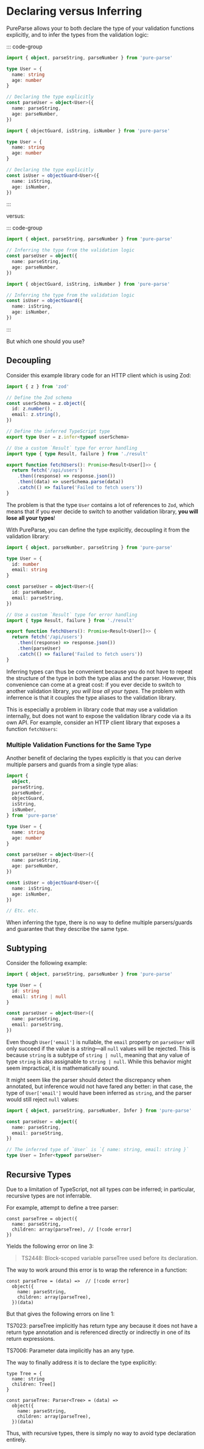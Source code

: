 # Declaring versus Inferring

PureParse allows your to both declare the type of your validation functions explicitly, and to infer the types from the validation logic:

::: code-group

```ts [Parser]
import { object, parseString, parseNumber } from 'pure-parse'

type User = {
  name: string
  age: number
}

// Declaring the type explicitly
const parseUser = object<User>({
  name: parseString,
  age: parseNumber,
})
```

```ts [Guard]
import { objectGuard, isString, isNumber } from 'pure-parse'

type User = {
  name: string
  age: number
}

// Declaring the type explicitly
const isUser = objectGuard<User>({
  name: isString,
  age: isNumber,
})
```

:::

versus:

::: code-group

```ts [Parser]
import { object, parseString, parseNumber } from 'pure-parse'

// Inferring the type from the validation logic
const parseUser = object({
  name: parseString,
  age: parseNumber,
})
```

```ts [Guard]
import { objectGuard, isString, isNumber } from 'pure-parse'

// Inferring the type from the validation logic
const isUser = objectGuard({
  name: isString,
  age: isNumber,
})
```

:::

But which one should you use?

## Decoupling

Consider this example library code for an HTTP client which is using Zod:

```ts
import { z } from 'zod'

// Define the Zod schema
const userSchema = z.object({
  id: z.number(),
  email: z.string(),
})

// Define the inferred TypeScript type
export type User = z.infer<typeof userSchema>

// Use a custom `Result` type for error handling
import type { type Result, failure } from './result'

export function fetchUsers(): Promise<Result<User[]>> {
  return fetch('/api/users')
    .then((response) => response.json())
    .then((data) => userSchema.parse(data))
    .catch(() => failure('Failed to fetch users'))
}
```

The problem is that the type `User` contains a lot of references to `Zod`, which means that if you ever decide to switch to another validation library, **you will lose all your types**!

With PureParse, you can define the type explicitly, decoupling it from the validation library:

```ts
import { object, parseNumber, parseString } from 'pure-parse'

type User = {
  id: number
  email: string
}

const parseUser = object<User>({
  id: parseNumber,
  email: parseString,
})

// Use a custom `Result` type for error handling
import { type Result, failure } from './result'

export function fetchUsers(): Promise<Result<User[]>> {
  return fetch('/api/users')
    .then((response) => response.json())
    .then(parseUser)
    .catch(() => failure('Failed to fetch users'))
}
```

Inferring types can thus be convenient because you do not have to repeat the structure of the type in both the type alias and the parser. However, this convenience can come at a great cost: if you ever decide to switch to another validation library, _you will lose all your types_. The problem with inferrence is that it couples the type aliases to the validation library.

This is especially a problem in library code that may use a validation internally, but does not want to expose the validation library code via a its own API. For example, consider an HTTP client library that exposes a function `fetchUsers`:

### Multiple Validation Functions for the Same Type

Another benefit of declaring the types explicitly is that you can derive multiple parsers and guards from a single type alias:

```ts
import {
  object,
  parseString,
  parseNumber,
  objectGuard,
  isString,
  isNumber,
} from 'pure-parse'

type User = {
  name: string
  age: number
}

const parseUser = object<User>({
  name: parseString,
  age: parseNumber,
})

const isUser = objectGuard<User>({
  name: isString,
  age: isNumber,
})

// Etc. etc.
```

When inferring the type, there is no way to define multiple parsers/guards and guarantee that they describe the same type.

## Subtyping

Consider the following example:

```ts
import { object, parseString, parseNumber } from 'pure-parse'

type User = {
  id: string
  email: string | null
}

const parseUser = object<User>({
  name: parseString,
  email: parseString,
})
```

Even though `User['email']` is nullable, the `email` property on `parseUser` will only succeed if the value is a string—all `null` values will be rejected. This is because `string` is a subtype of `string | null`, meaning that any value of type `string` is also assignable to `string | null`. While this behavior might seem impractical, it is mathematically sound.

It might seem like the parser should detect the discrepancy when annotated, but inference would not have fared any better: in that case, the type of `User['email']` would have been inferred as `string`, and the parser would still reject `null` values:

```ts
import { object, parseString, parseNumber, Infer } from 'pure-parse'

const parseUser = object({
  name: parseString,
  email: parseString,
})

// The inferred type of `User` is `{ name: string, email: string }`
type User = Infer<typeof parseUser>
```

## Recursive Types

Due to a limitation of TypeScript, not all types _can_ be inferred; in particular, recursive types are not inferrable.

For example, attempt to define a tree parser:

```ts:line-numbers
const parseTree = object({
  name: parseString,
  children: array(parseTree), // [!code error]
})
```

Yields the following error on line 3:

> TS2448: Block-scoped variable parseTree used before its declaration.

The way to work around this error is to wrap the reference in a function:

```ts:line-numbers
const parseTree = (data) =>  // [!code error]
  object({
    name: parseString,
    children: array(parseTree),
  })(data)
```

But that gives the following errors on line 1:

TS7023: parseTree implicitly has return type any because it does not have a return type annotation and is referenced directly or indirectly in one of its return expressions.

TS7006: Parameter data implicitly has an any type.

The way to finally address it is to declare the type explicitly:

```ts:line-numbers
type Tree = {
  name: string
  children: Tree[]
}

const parseTree: Parser<Tree> = (data) =>
  object({
    name: parseString,
    children: array(parseTree),
  })(data)
```

Thus, with recursive types, there is simply no way to avoid type declaration entirely.
